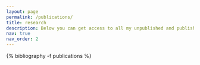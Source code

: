 ```yaml
---
layout: page
permalink: /publications/
title: research
description: Below you can get access to all my unpublished and published work. 
nav: true
nav_order: 2
---
```


<!-- _pages/publications.md -->
<div class="publications">

{% bibliography -f publications %}

</div>
